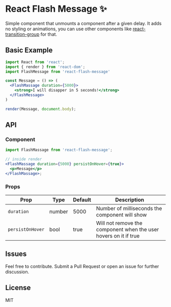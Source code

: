 # React Flash Message ✨

Simple component that unmounts a component after a given delay. It adds no styling or animations, you can use other components like [react-transition-group](https://github.com/reactjs/react-transition-group) for that.

## Basic Example

```jsx
import React from 'react';
import { render } from 'react-dom';
import FlashMessage from 'react-flash-message'

const Message = () => (
  <FlashMassage duration={5000}>
    <strong>I will disapper in 5 seconds!</strong>
  </FlashMessage>
)

render(Message, document.body);
```

## API

### Component

```jsx
import FlashMassage from 'react-flash-message';

// inside render
<FlashMassage duration={5000} persistOnHover={true}>
  <p>Message</p>
</FlashMassage>;
```

### Props

| Prop             | Type   | Default | Description                                                      |
| ---------------- | ------ | ------- | ---------------------------------------------------------------- |
| `duration`       | number | 5000    | Number of milliseconds the component will show                   |
| `persistOnHover` | bool   | true    | Will not remove the component when the user hovers on it if true |

## Issues

Feel free to contribute. Submit a Pull Request or open an issue for further discussion.

## License

MIT
